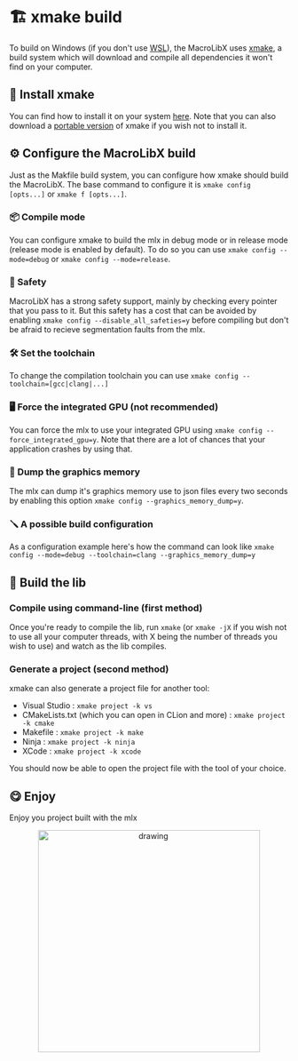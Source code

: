 # 🏗️ xmake build
To build on Windows (if you don't use [WSL](https://learn.microsoft.com/en-us/windows/wsl/install)), the MacroLibX uses [xmake](https://xmake.io), a build system which will download and compile all dependencies it won't find on your computer.

## 💾 Install xmake
You can find how to install it on your system [here](https://xmake.io/#/guide/installation). Note that you can also download a [portable version](https://github.com/xmake-io/xmake/releases) of xmake if you wish not to install it.

## ⚙️ Configure the MacroLibX build
Just as the Makfile build system, you can configure how xmake should build the MacroLibX. The base command to configure it is `xmake config [opts...]` or `xmake f [opts...]`.

### 📦 Compile mode
You can configure xmake to build the mlx in debug mode or in release mode (release mode is enabled by default). To do so you can use `xmake config --mode=debug` or `xmake config --mode=release`.

### 🦺 Safety
MacroLibX has a strong safety support, mainly by checking every pointer that you pass to it. But this safety has a cost that can be avoided by enabling `xmake config --disable_all_safeties=y` before compiling but don't be afraid to recieve segmentation faults from the mlx.

### 🛠️ Set the toolchain
To change the compilation toolchain you can use `xmake config --toolchain=[gcc|clang|...]`

### 🖥️ Force the integrated GPU (not recommended)
You can force the mlx to use your integrated GPU using `xmake config --force_integrated_gpu=y`. Note that there are a lot of chances that your application crashes by using that.

### 💽 Dump the graphics memory
The mlx can dump it's graphics memory use to json files every two seconds by enabling this option `xmake config --graphics_memory_dump=y`.

### 🪛 A possible build configuration
As a configuration example here's how the command can look like `xmake config --mode=debug --toolchain=clang --graphics_memory_dump=y`

## 🚧 Build the lib

### Compile using command-line (first method)
Once you're ready to compile the lib, run `xmake` (or `xmake -jX` if you wish not to use all your computer threads, with X being the number of threads you wish to use) and watch as the lib compiles.

### Generate a project (second method)
xmake can also generate a project file for another tool:
* Visual Studio : `xmake project -k vs`
* CMakeLists.txt (which you can open in CLion and more) : `xmake project -k cmake`
* Makefile : `xmake project -k make`
* Ninja : `xmake project -k ninja`
* XCode : `xmake project -k xcode`

You should now be able to open the project file with the tool of your choice.

## 😋 Enjoy
Enjoy you project built with the mlx
<p align="center">
    <img src="./res/screenshot_test_windows.png" alt="drawing" width="400"/>
</p>

